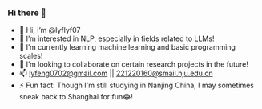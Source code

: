 ### Hi there 👋

- 👋 Hi, I’m @lyflyf07
- 👀 I’m interested in NLP, especially in fields related to LLMs!
- 🌱 I’m currently learning machine learning and basic programming scales!
- 💞️ I’m looking to collaborate on certain research projects in the future!
- 📫 lyfeng0702@gmail.com || 221220160@smail.nju.edu.cn 
- ⚡ Fun fact: Though I'm still studying in Nanjing China, I may sometimes sneak back to Shanghai for fun😂!

<!---
lyf07/lyf07 is a ✨ special ✨ repository because its `README.md` (this file) appears on your GitHub profile.
You can click the Preview link to take a look at your changes.
--->
